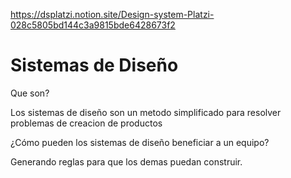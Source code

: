 https://dsplatzi.notion.site/Design-system-Platzi-028c5805bd144c3a9815bde6428673f2

# Sistemas de Diseño

Que son?

Los sistemas de diseño son un metodo simplificado para resolver problemas de creacion de productos

¿Cómo pueden los sistemas de diseño beneficiar a un equipo?

Generando reglas para que los demas puedan construir.
